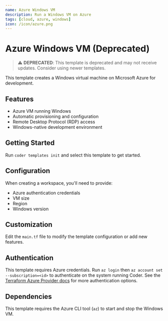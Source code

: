 ```yaml
---
name: Azure Windows VM
description: Run a Windows VM on Azure
tags: [cloud, azure, windows]
icon: /icon/azure.png
---
```


# Azure Windows VM (Deprecated)

> ⚠️ **DEPRECATED**: This template is deprecated and may not receive updates. Consider using newer templates.

This template creates a Windows virtual machine on Microsoft Azure for development.

## Features

- Azure VM running Windows
- Automatic provisioning and configuration
- Remote Desktop Protocol (RDP) access
- Windows-native development environment

## Getting Started

Run `coder templates init` and select this template to get started.

## Configuration

When creating a workspace, you'll need to provide:

- Azure authentication credentials
- VM size
- Region
- Windows version

## Customization

Edit the `main.tf` file to modify the template configuration or add new features.

## Authentication

This template requires Azure credentials. Run `az login` then `az account set --subscription=<id>`
to authenticate on the system running Coder. See the [Terraform Azure Provider docs](https://registry.terraform.io/providers/hashicorp/azurerm/latest/docs#authenticating-to-azure) for more authentication options.

## Dependencies

This template requires the Azure CLI tool (`az`) to start and stop the Windows VM.
